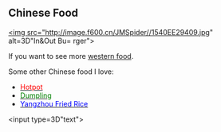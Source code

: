 <html><head><meta http-equiv=3D"Content-Type" content=3D"text/html; charset=
=3DUTF-8"><link rel=3D"stylesheet" type=3D"text/css" href=3D"cid:css-739d0f=
f7-048f-4fa7-b2da-eb026f59ada7@mhtml.blink" /><link rel=3D"stylesheet" type=
=3D"text/css" href=3D"cid:css-e935ba0b-e46a-45d4-8274-aa0398b87ff2@mhtml.bl=
ink" /></head><body><h2>Chinese Food</h2>
<main>
  
  <a href="https://gloriah21.github.io/index(1).html"><img src="http://image.f600.cn/JMSpider//1540EE29409.jpg" alt=3D"In&amp;Out Bu=
rger"></a>
<p>If you want to see more <a href="https://blastybytes.github.io/">western food</a>.</p>

  <p>Some other Chinese food I love:</p>
  <ul>
    <li><a href="https://en.wikipedia.org/wiki/Hot_pot/"><font color="red">Hotpot</font></a></li>  
    <li><a href="https://en.wikipedia.org/wiki/Dumpling"><font color="green">Dumpling</font></a></li>
    <li><a href="https://en.wikipedia.org/wiki/Yangzhou_fried_rice"><font color="blue">Yangzhou Fried Rice</font></a></li>
  </ul>

  <input type=3D"text">
</main>

<div class=3D"_th_cover-all-show-times _th_hidden">
 
</div></div><div id=3D"naptha_container0932014_0707"></div></body></html>
